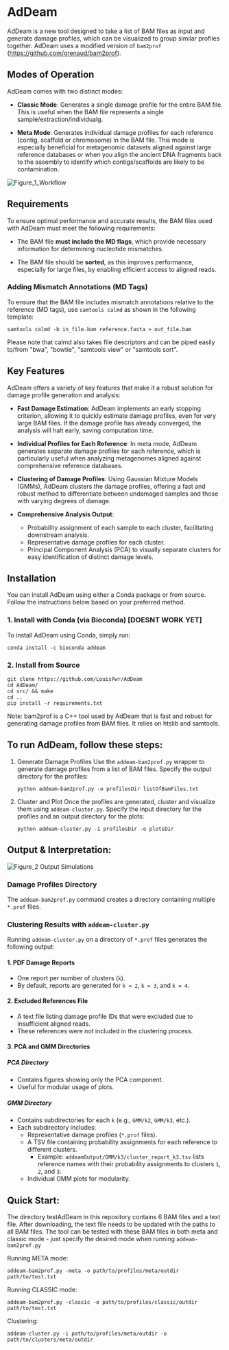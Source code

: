 # AdDeam

AdDeam is a new tool designed to take a list of BAM files as input and generate damage profiles, which can be visualized to group similar profiles together. AdDeam uses a modified version of `bam2prof` (https://github.com/grenaud/bam2prof).

## Modes of Operation
AdDeam comes with two distinct modes:

- **Classic Mode**: Generates a single damage profile for the entire BAM file. This is useful when the BAM file represents a single sample/extraction/individualg.
  
- **Meta Mode**: Generates individual damage profiles for each reference (contig, scaffold or chromosome) in the BAM file. This mode is especially beneficial for metagenomic datasets aligned against large reference databases or when you align the ancient DNA fragments back to the assembly to identify which contigs/scaffolds are likely to be contamination.

![Figure_1_Workflow](https://github.com/user-attachments/assets/ecdccd79-74b8-48f8-acdf-3c9ad6f7486e)

## Requirements
To ensure optimal performance and accurate results, the BAM files used with AdDeam must meet the following requirements:

- The BAM file **must include the MD flags**, which provide necessary information for determining nucleotide mismatches.
  
- The BAM file should be **sorted**, as this improves performance, especially for large files, by enabling efficient access to aligned reads.

### Adding Mismatch Annotations (MD Tags)
To ensure that the BAM file includes mismatch annotations relative to the reference (MD tags), use `samtools calmd` as shown in the following template:

    samtools calmd -b in_file.bam reference.fasta > out_file.bam

Please note that calmd also takes file descriptors and can be piped easily to/from "bwa", "bowtie", "samtools view" or "samtools sort".

## Key Features
AdDeam offers a variety of key features that make it a robust solution for damage profile generation and analysis:

- **Fast Damage Estimation**: AdDeam implements an early stopping criterion, allowing it to quickly estimate damage profiles, even for very large BAM files. If the damage profile has already converged, the analysis will halt early, saving computation time.

- **Individual Profiles for Each Reference**: In meta mode, AdDeam generates separate damage profiles for each reference, which is particularly useful when analyzing metagenomes aligned against comprehensive reference databases.

- **Clustering of Damage Profiles**: Using Gaussian Mixture Models (GMMs), AdDeam clusters the damage profiles, offering a fast and robust method to differentiate between undamaged samples and those with varying degrees of damage.

- **Comprehensive Analysis Output**:
    - Probability assignment of each sample to each cluster, facilitating downstream analysis.
    - Representative damage profiles for each cluster.
    - Principal Component Analysis (PCA) to visually separate clusters for easy identification of distinct damage levels.


## Installation

You can install AdDeam using either a Conda package or from source. Follow the instructions below based on your preferred method.

### 1. Install with Conda (via Bioconda) [DOESNT WORK YET]
To install AdDeam using Conda, simply run:

    conda install -c bioconda addeam

### 2. Install from Source

    git clone https://github.com/LouisPwr/AdDeam
    cd AdDeam/
    cd src/ && make
    cd ..
    pip install -r requirements.txt

Note:
bam2prof is a C++ tool used by AdDeam that is fast and robust for generating damage profiles from BAM files. It relies on htslib and samtools.



## To run AdDeam, follow these steps:

1. Generate Damage Profiles
Use the `addeam-bam2prof.py` wrapper to generate damage profiles from a list of BAM files. Specify the output directory for the profiles:

       python addeam-bam2prof.py -o profilesDir listOfBamFiles.txt

2. Cluster and Plot
Once the profiles are generated, cluster and visualize them using `addeam-cluster.py`. Specify the input directory for the profiles and an output directory for the plots:

       python addeam-cluster.py -i profilesDir -o plotsDir

## Output & Interpretation:

![Figure_2 Output Simulations](https://github.com/user-attachments/assets/2eee9e40-e067-4f43-a7bd-aa16d94632e4)

### Damage Profiles Directory
The `addeam-bam2prof.py` command creates a directory containing multiple `*.prof` files.

### Clustering Results with `addeam-cluster.py`
Running `addeam-cluster.py` on a directory of `*.prof` files generates the following output:

#### 1. PDF Damage Reports
- One report per number of clusters (`k`).
- By default, reports are generated for `k = 2`, `k = 3`, and `k = 4`.

#### 2. Excluded References File
- A text file listing damage profile IDs that were excluded due to insufficient aligned reads.
- These references were not included in the clustering process.

#### 3. PCA and GMM Directories

##### PCA Directory
- Contains figures showing only the PCA component.
- Useful for modular usage of plots.

##### GMM Directory
- Contains subdirectories for each `k` (e.g., `GMM/k2`, `GMM/k3`, etc.).
- Each subdirectory includes:
  - Representative damage profiles (`*.prof` files).
  - A TSV file containing probability assignments for each reference to different clusters.
    - Example: `addeamOutput/GMM/k3/cluster_report_k3.tsv` lists reference names with their probability assignments to clusters `1`, `2`, and `3`.
  - Individual GMM plots for modularity.



## Quick Start:
The directory testAdDeam in this repository contains 6 BAM files and a text file. After downloading, the text file needs to be updated with the paths to all BAM files.
The tool can be tested with these BAM files in both meta and classic mode - just specify the desired mode when running `addeam-bam2prof.py`

Running META mode:

`addeam-bam2prof.py -meta -o path/to/profiles/meta/outdir path/to/test.txt`

Running CLASSIC mode:

`addeam-bam2prof.py -classic -o path/to/profiles/classic/outdir path/to/test.txt`

Clustering:

`addeam-cluster.py -i path/to/profiles/meta/outdir -o path/to/clusters/meta/outdir`
